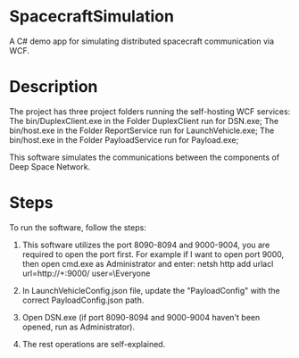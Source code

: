 # SpacecraftSimulation
A C# demo app for simulating distributed spacecraft communication via WCF.

# Description
The project has three project folders running the self-hosting WCF services:
The bin/DuplexClient.exe in the Folder DuplexClient run for DSN.exe;
The bin/host.exe in the Folder ReportService run for LaunchVehicle.exe;
The bin/host.exe in the Folder PayloadService run for Payload.exe;

This software simulates the communications between the components of Deep Space Network.

# Steps

To run the software, follow the steps:

1. This software utilizes the port 8090-8094 and 9000-9004, you are required to open the port first.
For example if I want to open port 9000, then open cmd.exe as Administrator and enter:
netsh http add urlacl url=http://+:9000/ user=\Everyone

2. In LaunchVehicleConfig.json file, update the "PayloadConfig" with the correct PayloadConfig.json path.
3. Open DSN.exe (if port 8090-8094 and 9000-9004 haven't been opened, run as Administrator). 
4. The rest operations are self-explained. 
